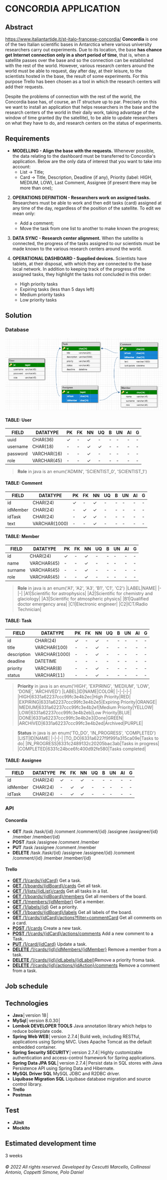 # CONCORDIA APPLICATION
## Abstract
https://www.italiantartide.it/st-italo-francese-concordia/ 
**Concordia** is one of the two Italian scientific bases in Antarctica where various university researchers carry out experiments. Due to its location, the base **has chance get Internet connection only in a short period of time**, that is, when a satellite passes over the base and so the connection can be established with the rest of the world. However, various research centers around the world must be able to request, day after day, at their leisure, to the scientists hosted in the base, the result of some experiments. For this purpose Trello has been chosen as a tool in which the research centers will add their requests. 

Despite the problems of connection with the rest of the world, the Concordia base has, of course, an IT structure up to par. Precisely on this we want to install an application that helps researchers in the base and the research centers of the world in their daily work, taking advantage of the window of time granted (by the satellite), to be able to update researchers on what they have to do, and research centers on the status of experiments. 

## Requirements
 - **MODELLING - Align the base with the requests.** 
 Whenever possible, the data relating to the dashboard must be transferred to Concordia's application. Below are the only data of interest that you want to take into account:
	 - List → Title;
     - Card → Title, Description, Deadline (if any), Priority (label: HIGH, MEDIUM, LOW),  Last Comment, Assignee (if present there may be more than one);

2. **OPERATIONS DEFINITION - Researchers work on assigned tasks.**
Researchers must be able to work and then edit tasks (card) assigned at any time of the day, regardless of the position of the satellite. To edit we mean only:
     - Add a comment;
     - Move the task from one list to another to make known the progress;

3. **DATA SYNC - Research center alignment.**
When the satellite is connected, the progress of the tasks assigned to our scientists must be made known to the various research centers around the world.

4. **OPERATIONAL DASHBOARD - Supplied devices.**
Scientists have tablets, at their disposal, with which they are connected to the base local network. In addition to keeping track of the progress of the assigned tasks, they highlight the tasks not concluded in this order:
     - High priority tasks
     - Expiring tasks (less than 5 days left)
     - Medium priority tasks
     - Low priority tasks

## Solution
### Database
![UML](https://raw.githubusercontent.com/danielPoloWork/Concordia/master/concordia-db-uml.png)
#### TABLE: User
|FIELD|DATATYPE|PK|FK|NN|UQ|B|UN|AI|G|
|-|-|-|-|-|-|-|-|-|-|
|uuid|CHAR(36)|✓|-|✓|-|-|-|-|-|
|username|CHAR(18)|-|-|✓|✓|-|-|-|-|
|password|VARCHAR(16)|-|-|✓|-|-|-|-|-|
|role|VARCHAR(45)|-|-|✓|-|-|-|-|-|

 > **Role** in java is an enum('ADMIN', 'SCIENTIST_0', 'SCIENTIST_1')
 
#### TABLE: Comment
|FIELD|DATATYPE|PK|FK|NN|UQ|B|UN|AI|G|
|-|-|-|-|-|-|-|-|-|-|
|id|CHAR(24)|✓|-|✓|-|-|-|-|-|
|idMember|CHAR(24)|-|✓|✓|-|-|-|-|-|
|idTask|CHAR(24)|-|✓|✓|-|-|-|-|-|
|text|VARCHAR(1000)|-|-|✓|-|-|-|-|-|

#### TABLE: Member
|FIELD|DATATYPE|PK|FK|NN|UQ|B|UN|AI|G|
|-|-|-|-|-|-|-|-|-|-|
|id|CHAR(24)|✓|-|✓|-|-|-|-|-|
|name|VARCHAR(45)|-|-|✓|-|-|-|-|-|
|surname|VARCHAR(45)|-|-|✓|-|-|-|-|-|
|role|VARCHAR(45)|-|-|✓|-|-|-|-|-|
> **Role** in java is an enum('A1', 'A2', 'A3', 'B1', 'C1', 'C2')
> |LABEL|NAME|
> |-|-|
> |A1|Scientific for astrophysics|
> |A2|Scientific for chemistry and glaciology|
> |A3|Scientific for atmospheric physics|
> |B1|Qualified doctor emergency area|
> |C1|Electronic engineer|
> |C2|ICT/Radio Technician|

#### TABLE: Task
|FIELD|DATATYPE|PK|FK|NN|UQ|B|UN|AI|G|
|-|-|-|-|-|-|-|-|-|-|
|id|CHAR(24)|✓|-|✓|-|-|-|-|-|
|title|VARCHAR(100)|-|-|✓|-|-|-|-|-|
|description|VARCHAR(1000)|-|-|✓|-|-|-|-|-|
|deadline|DATETIME|-|-|-|-|-|-|-|-|
|priority|VARCHAR(8)|-|-|✓|-|-|-|-|-|
|status|VARCHAR(11)|-|-|✓|-|-|-|-|-|

> **Priority** in java is an enum('HIGH', 'EXPIRING', 'MEDIUM', 'LOW', 'DONE', 'ARCHIVED')
> |LABEL|ID|NAME|COLOR|
> |-|-|-|-|
> |HIGH|6331a62237ccc99fc3e4b2ec|High Priority|RED|
> |EXPIRING|6331a62237ccc99fc3e4b2e5|Expiring Priority|ORANGE|
> |MEDIUM|6331a62237ccc99fc3e4b2e1|Medium Priority|YELLOW|
> |LOW|6331a62237ccc99fc3e4b2eb|Low Priority|BLUE|
> |DONE|6331a62237ccc99fc3e4b2e3|Done|GREEN|
> |ARCHIVED|6331a62237ccc99fc3e4b2ed|Archived|PURPLE|

> **Status** in java is an enum('TO_DO', 'IN_PROGRESS', 'COMPLETED')
> |LIST|ID|NAME|
> |-|-|-|
> |TO_DO|6331a6227f9f991a315ca09e|Tasks to do|
> |IN_PROGRESS|6331c2489132c20205bac3ab|Tasks in progress|
> |COMPLETED|6331c24bce6fc400d92fe580|Tasks completed|

#### TABLE: Assignee
|FIELD|DATATYPE|PK|FK|NN|UQ|B|UN|AI|G|
|-|-|-|-|-|-|-|-|-|-|
|id|CHAR(24)|✓|-|✓|-|-|-|-|-|
|idMember|CHAR(24)|-|✓|✓|-|-|-|-|-|
|idTask|CHAR(24)|-|✓|✓|-|-|-|-|-|

### API
#### Concordia
- **GET** 
	/task
	/task/{id}
	/comment
	/comment/{id}
	/assignee
	/assignee/{id}
	/member
	/member/{id}
- **POST**
	/task
	/assignee
	/comment
	/member
- **PUT**
	 /task
	 /assignee
	 /comment
	 /member
- **DELETE**
	/task
	/task/{id}
	/assignee
	/assignee/{id}
	/comment
	/comment/{id}
	/member
	/member/{id}
	
#### Trello
- [**GET** /1/cards/{idCard}](https://developer.atlassian.com/cloud/trello/rest/api-group-cards/#api-card-id-post) Get a task.
- [**GET** /1/boards/{idBoard}/cards](https://developer.atlassian.com/cloud/trello/rest/api-group-boards/#api-boards-id-cards-get) Get all task.
- [**GET** /1/lists/{idList}/cards](https://developer.atlassian.com/cloud/trello/rest/api-group-lists/#api-lists-id-cards-get) Get all tasks in a list.
- [**GET** /1/boards/{idBoard}/members](https://developer.atlassian.com/cloud/trello/rest/api-group-boards/#api-boards-id-members-get) Get all members of the board.
- [**GET** /1/members/{idMember}](https://developer.atlassian.com/cloud/trello/rest/api-group-members/#api-members-id-get) Get a member.
- [**GET** /1/labels/{id}](https://developer.atlassian.com/cloud/trello/rest/api-group-labels/#api-labels-id-get) Get a priority.
- [**GET** /1/boards/{idBoard}/labels](https://developer.atlassian.com/cloud/trello/rest/api-group-boards/#api-boards-id-labels-get) Get all labels of the board.
- [**GET** /1/cards/{idCard}/actions?filter=commentCard](https://developer.atlassian.com/cloud/trello/rest/api-group-cards/#api-cards-id-actions-get) Get all comments on a card.
- [**POST** /1/cards](https://developer.atlassian.com/cloud/trello/rest/api-group-cards/#api-cards-post) Create a new task.
- [**POST** /1/cards/{idCard}/actions/comments](https://developer.atlassian.com/cloud/trello/rest/api-group-cards/#api-cards-id-actions-comments-post) Add a new comment to a Task.
- [**PUT** /1/card/{idCard}](https://developer.atlassian.com/cloud/trello/rest/api-group-cards/#api-cards-id-put) Update a task.
- [**DELETE** /1/cards/{id}/idMembers/{idMember}](https://developer.atlassian.com/cloud/trello/rest/api-group-cards/#api-cards-id-idmembers-idmember-delete) Remove a member from a task.
- [**DELETE** /1/cards/{id}/idLabels/{idLabel}](https://developer.atlassian.com/cloud/trello/rest/api-group-cards/#api-cards-id-idlabels-idlabel-delete)Remove a priority froma task.
- [**DELETE** /1/cards/{id}/actions/{idAction}/comments](https://developer.atlassian.com/cloud/trello/rest/api-group-cards/#api-cards-id-actions-idaction-comments-delete) Remove a comment from a task.
 
## Job schedule

## Technologies
- **Java**│version 18│
- **MySql**│version 8.0.30│
-  **Lombok  DEVELOPER TOOLS** Java annotation library which helps to reduce boilerplate code.
-   **Spring Web  WEB**│version 2.7.4│Build web, including RESTful, applications using Spring MVC. Uses Apache Tomcat as the default embedded container.
-   **Spring Security  SECURITY**│version 2.7.4│Highly customizable authentication and access-control framework for Spring applications.    
-  **Spring Data JPA  SQL**│version 2.7.4│Persist data in SQL stores with Java Persistence API using Spring Data and Hibernate.  
-  **MySQL Driver  SQL** MySQL JDBC and R2DBC driver.
-  **Liquibase Migration  SQL** Liquibase database migration and source control library.
- **Trello**
- **Postman**
## Test
- **JUnit**
- **Mockito**
## Estimated development time
3 weeks
###### © 2022 All rights reserved. Developed by Cescutti Marcello, Collinassi Antonio, Coppetti Simone, Polo Daniel 